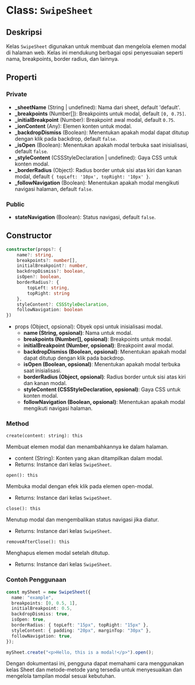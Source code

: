 # Class: `SwipeSheet`

## Deskripsi

Kelas `SwipeSheet` digunakan untuk membuat dan mengelola elemen modal di halaman web. Kelas ini mendukung berbagai opsi penyesuaian seperti nama, breakpoints, border radius, dan lainnya.

## Properti

### Private

- **\_sheetName** (String | undefined): Nama dari sheet, default 'default'.
- **\_breakpoints** (Number[]): Breakpoints untuk modal, default `[0, 0.75]`.
- **\_initialBreakpoint** (Number): Breakpoint awal modal, default `0.75`.
- **\_ionContent** (Any): Elemen konten untuk modal.
- **\_backdropDismiss** (Boolean): Menentukan apakah modal dapat ditutup dengan klik pada backdrop, default `false`.
- **\_isOpen** (Boolean): Menentukan apakah modal terbuka saat inisialisasi, default `false`.
- **\_styleContent** (CSSStyleDeclaration | undefined): Gaya CSS untuk konten modal.
- **\_borderRadius** (Object): Radius border untuk sisi atas kiri dan kanan modal, default `{ topLeft: '10px', topRight: '10px' }`.
- **\_followNavigation** (Boolean): Menentukan apakah modal mengikuti navigasi halaman, default `false`.

### Public

- **stateNavigation** (Boolean): Status navigasi, default `false`.

## Constructor

```typescript
constructor(props?: {
    name?: string,
    breakpoints?: number[],
    initialBreakpoint?: number,
    backdropDismiss?: boolean,
    isOpen?: boolean,
    borderRadius?: {
        topLeft: string,
        topRight: string
    },
    styleContent?: CSSStyleDeclaration,
    followNavigation: boolean
})
```

- props (Object, opsional): Obyek opsi untuk inisialisasi modal.
  - **name (String, opsional)**: Nama untuk modal.
  - **breakpoints (Number[], opsional)**: Breakpoints untuk modal.
  - **initialBreakpoint (Number, opsional)**: Breakpoint awal modal.
  - **backdropDismiss (Boolean, opsional)**: Menentukan apakah modal dapat ditutup dengan klik pada backdrop.
  - **isOpen (Boolean, opsional)**: Menentukan apakah modal terbuka saat inisialisasi.
  - **borderRadius (Object, opsional)**: Radius border untuk sisi atas kiri dan kanan modal.
  - **styleContent (CSSStyleDeclaration, opsional)**: Gaya CSS untuk konten modal.
  - **followNavigation (Boolean, opsional)**: Menentukan apakah modal mengikuti navigasi halaman.

### Method

`create(content: string): this`

Membuat elemen modal dan menambahkannya ke dalam halaman.

- content (String): Konten yang akan ditampilkan dalam modal.
- Returns: Instance dari kelas `SwipeSheet`.

`open(): this`

Membuka modal dengan efek klik pada elemen open-modal.

- Returns: Instance dari kelas `SwipeSheet`.

`close(): this`

Menutup modal dan mengembalikan status navigasi jika diatur.

- Returns: Instance dari kelas `SwipeSheet`.

`removeAfterClose(): this`

Menghapus elemen modal setelah ditutup.

- Returns: Instance dari kelas `SwipeSheet`.

### Contoh Penggunaan

```ts
const mySheet = new SwipeSheet({
  name: "example",
  breakpoints: [0, 0.5, 1],
  initialBreakpoint: 0.5,
  backdropDismiss: true,
  isOpen: true,
  borderRadius: { topLeft: "15px", topRight: "15px" },
  styleContent: { padding: "20px", marginTop: "30px" },
  followNavigation: true,
});

mySheet.create("<p>Hello, this is a modal!</p>").open();
```

Dengan dokumentasi ini, pengguna dapat memahami cara menggunakan kelas Sheet dan metode-metode yang tersedia untuk menyesuaikan dan mengelola tampilan modal sesuai kebutuhan.
